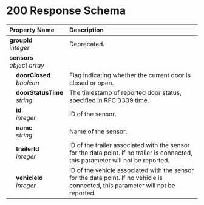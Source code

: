 # 200 Response Schema
| Property Name | Description |
| :------------ | :---------- |
| **groupId**<br/>_integer_ | Deprecated. |
| **sensors**<br/>_object array_ |  |
| **&nbsp;&nbsp;&nbsp;&nbsp;doorClosed**<br/>_&nbsp;&nbsp;&nbsp;&nbsp;boolean_ | Flag indicating whether the current door is closed or open. |
| **&nbsp;&nbsp;&nbsp;&nbsp;doorStatusTime**<br/>_&nbsp;&nbsp;&nbsp;&nbsp;string_ | The timestamp of reported door status, specified in RFC 3339 time. |
| **&nbsp;&nbsp;&nbsp;&nbsp;id**<br/>_&nbsp;&nbsp;&nbsp;&nbsp;integer_ | ID of the sensor. |
| **&nbsp;&nbsp;&nbsp;&nbsp;name**<br/>_&nbsp;&nbsp;&nbsp;&nbsp;string_ | Name of the sensor. |
| **&nbsp;&nbsp;&nbsp;&nbsp;trailerId**<br/>_&nbsp;&nbsp;&nbsp;&nbsp;integer_ | ID of the trailer associated with the sensor for the data point. If no trailer is connected, this parameter will not be reported. |
| **&nbsp;&nbsp;&nbsp;&nbsp;vehicleId**<br/>_&nbsp;&nbsp;&nbsp;&nbsp;integer_ | ID of the vehicle associated with the sensor for the data point. If no vehicle is connected, this parameter will not be reported. |
